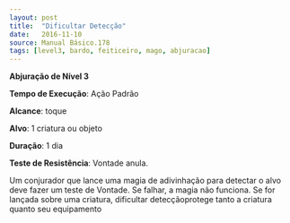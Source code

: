 ```yaml
---
layout: post
title:  "Dificultar Detecção"
date:   2016-11-10
source: Manual Básico.178
tags: [level3, bardo, feiticeiro, mago, abjuracao]
---
```


**Abjuração de Nível 3**

**Tempo de Execução**: Ação Padrão

**Alcance**: toque

**Alvo**: 1 criatura ou objeto

**Duração**: 1 dia

**Teste de Resistência**: Vontade anula.

Um conjurador que lance uma magia de adivinhação para detectar o alvo deve fazer um teste de Vontade. Se falhar, a magia não funciona.
Se for lançada sobre uma criatura, dificultar detecçãoprotege tanto a criatura quanto seu equipamento

